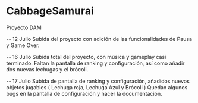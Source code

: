 # CabbageSamurai
Proyecto DAM

-- 12 Julio
Subida del proyecto con adición de las funcionalidades de Pausa y Game Over.

-- 16 Julio
Subida total del proyecto, con música y gameplay casi terminado.
Faltan la pantalla de ranking y configuración, así como añadir dos nuevas lechugas y el brócoli.

-- 17 Julio
Subida de pantalla de ranking y configuración, añadidos nuevos objetos jugables ( Lechuga roja, Lechuga Azul y Brócoli )
Quedan algunos bugs en la pantalla de configuración y hacer la documentación.